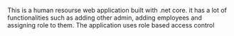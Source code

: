This is a human resourse web application built with .net core.
it has a lot of functionalities such as adding other admin, adding employees and assigning role to them.
The application uses role based access control 
